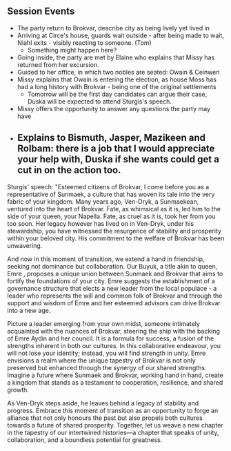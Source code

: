 ## Session Events
- The party return to Brokvar, describe city as being lively yet lived in
- Arriving at Circe's house, guards wait outside - after being made to wait, Niahl exits - visibly reacting to someone. (Tom)
	- Something might happen here?
- Going inside, the party are met by Elaine who explains that Missy has returned from her excursion.
- Guided to her office, in which two nobles are seated: Owain & Ceinwen
- Missy explains that Owain is entering the election, as house Moss has had a long history with Brokvar - being one of the original settlements
	- Tomorrow will be the first day candidates can argue their case, Duska will be expected to attend Sturgis's speech.
- Missy offers the opportunity to answer any questions the party may have
- Explains to Bismuth, Jasper, Mazikeen and Rolbam: there is a job that I would appreciate your help with, Duska if she wants could get a cut in on the action too.
	- 




Sturgis' speech:
"Esteemed citizens of Brokvar, I come before you as a representative of Sunmaek, a culture that has woven its tale into the very fabric of your kingdom. Many years ago, Ven-Dryk, a Sunmaekean, ventured into the heart of Brokvar. Fate, as whimsical as it is, led him to the side of your queen, your Napella. Fate, as cruel as it is, took her from you too soon. Her legacy however has lived on in Ven-Dryk, under his stewardship, you have witnessed the resurgence of stability and prosperity within your beloved city. His commitment to the welfare of Brokvar has been unwavering. 

And now in this moment of transition, we extend a hand in friendship, seeking not dominance but collaboration. Our Buyuk, a title akin to queen, Emre , proposes a unique union between Sunmaek and Brokvar that aims to fortify the foundations of your city. Emre suggests the establishment of a governance structure that elects a new leader from the local populace - a leader who represents the will and common folk of Brokvar and through the support and wisdom of Emre and her esteemed advisors can drive Brokvar into a new age.

Picture a leader emerging from your own midst, someone intimately acquainted with the nuances of Brokvar, steering the ship with the backing of Emre Aydin and her council. It is a formula for success, a fusion of the strengths inherent in both our cultures. In this collaborative endeavour, you will not lose your identity; instead, you will find strength in unity. Emre envisions a realm where the unique tapestry of Brokvar is not only preserved but enhanced through the synergy of our shared strengths. Imagine a future where Sunmaek and Brokvar, working hand in hand, create a kingdom that stands as a testament to cooperation, resilience, and shared growth.

As Ven-Dryk steps aside, he leaves behind a legacy of stability and progress. Embrace this moment of transition as an opportunity to forge an alliance that not only honours the past but also propels both cultures towards a future of shared prosperity. Together, let us weave a new chapter in the tapestry of our intertwined histories—a chapter that speaks of unity, collaboration, and a boundless potential for greatness.